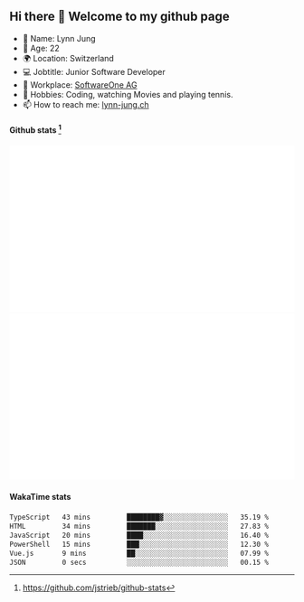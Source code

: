 ## Hi there 👋 Welcome to my github page

- 🧑 Name: Lynn Jung
- 🔞 Age: 22
- 🌍 Location: Switzerland
- 💻 Jobtitle: Junior Software Developer
- 🏢 Workplace: [SoftwareOne AG](https://www.softwareone.com/)
- 🎾 Hobbies: Coding, watching Movies and playing tennis.
- 📫 How to reach me: [lynn-jung.ch](https://lynn-jung.ch/)


#### Github stats [^1]
![](https://github.com/lynn-jung/github-stats/blob/master/generated/overview.svg)  ![](https://github.com/lynn-jung/github-stats/blob/master/generated/languages.svg)


#### WakaTime stats
<!--START_SECTION:waka-->

```text
TypeScript   43 mins         ████████▓░░░░░░░░░░░░░░░░   35.19 %
HTML         34 mins         ███████░░░░░░░░░░░░░░░░░░   27.83 %
JavaScript   20 mins         ████░░░░░░░░░░░░░░░░░░░░░   16.40 %
PowerShell   15 mins         ███░░░░░░░░░░░░░░░░░░░░░░   12.30 %
Vue.js       9 mins          ██░░░░░░░░░░░░░░░░░░░░░░░   07.99 %
JSON         0 secs          ░░░░░░░░░░░░░░░░░░░░░░░░░   00.15 %
```

<!--END_SECTION:waka-->

[^1]: https://github.com/jstrieb/github-stats
